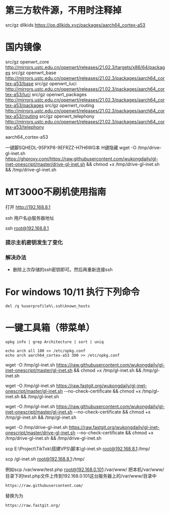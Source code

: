 # 第三方软件源，不用时注释掉
src/gz dllkids https://op.dllkids.xyz/packages/aarch64_cortex-a53

# 国内镜像
src/gz openwrt_core			http://mirrors.ustc.edu.cn/openwrt/releases/21.02.3/targets/x86/64/packages
src/gz openwrt_base			http://mirrors.ustc.edu.cn/openwrt/releases/21.02.3/packages/aarch64_cortex-a53/base
src/gz openwrt_luci			http://mirrors.ustc.edu.cn/openwrt/releases/21.02.3/packages/aarch64_cortex-a53/luci
src/gz openwrt_packages		http://mirrors.ustc.edu.cn/openwrt/releases/21.02.3/packages/aarch64_cortex-a53/packages
src/gz openwrt_routing		http://mirrors.ustc.edu.cn/openwrt/releases/21.02.3/packages/aarch64_cortex-a53/routing
src/gz openwrt_telephony	http://mirrors.ustc.edu.cn/openwrt/releases/21.02.3/packages/aarch64_cortex-a53/telephony

aarch64_cortex-a53

一键脚SQHEDL-95PXP8-9EFRZZ-H7H6WG本  H键隐藏
wget -O /tmp/drive-gl-inet.sh https://ghproxy.com/https://raw.githubusercontent.com/wukongdaily/gl-inet-onescript/master/drive-gl-inet.sh && chmod +x /tmp/drive-gl-inet.sh && /tmp/drive-gl-inet.sh

# MT3000不刷机使用指南

打开 http://192.168.8.1



ssh 用户名@服务器地址

ssh root@192.168.8.1

### 提示主机密钥发生了变化

### 解决办法

- 删除上次存储的ssh密钥即可。然后再重新连接ssh

# For windows 10/11 执行下列命令

```
del /q %userprofile%\.ssh\known_hosts
```

# 一键工具箱（带菜单）

```
opkg info | grep Architecture | sort | uniq

echo arch all 100 >> /etc/opkg.conf
echo arch aarch64_cortex-a53 300 >> /etc/opkg.conf
```

wget -O /tmp/gl-inet.sh https://raw.githubusercontent.com/wukongdaily/gl-inet-onescript/master/gl-inet.sh && chmod +x /tmp/gl-inet.sh && /tmp/gl-inet.sh

wget -O /tmp/gl-inet.sh https://raw.fastgit.org/wukongdaily/gl-inet-onescript/master/gl-inet.sh --no-check-certificate && chmod +x /tmp/gl-inet.sh && /tmp/gl-inet.sh

wget -O /tmp/gl-inet.sh https://raw.githubusercontent.com/wukongdaily/gl-inet-onescript/master/gl-inet.sh --no-check-certificate && chmod +x /tmp/gl-inet.sh && /tmp/gl-inet.sh



wget -O /tmp/drive-gl-inet.sh https://raw.fastgit.org/wukongdaily/gl-inet-onescript/master/drive-gl-inet.sh --no-check-certificate && chmod +x /tmp/drive-gl-inet.sh && /tmp/drive-gl-inet.sh



scp E:\Project\TikTok\搭建VPS\脚本\gl-inet.sh root@192.168.8.1:/tmp/

scp /gl-inet.sh root@192.168.8.1:/tmp/

例如scp /var/www/test.php root@192.168.0.101:/var/www/ 把本机/var/www/目录下的test.php文件上传到192.168.0.101这台服务器上的/var/www/目录中

```text
https://raw.githubusercontent.com/
```

替换为为

```text
https://raw.fastgit.org/
```

